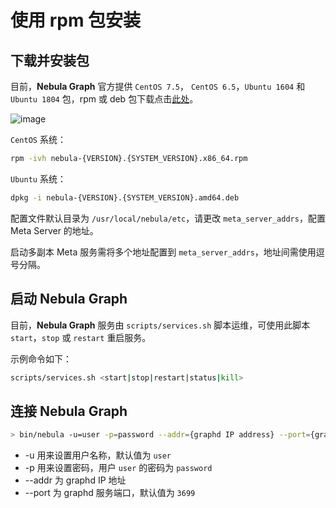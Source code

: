 # 使用 rpm 包安装

## 下载并安装包

目前，**Nebula Graph** 官方提供 `CentOS 7.5`， `CentOS 6.5`，`Ubuntu 1604` 和 `Ubuntu 1804` 包，rpm 或 deb 包下载点击[此处](https://github.com/vesoft-inc/nebula/releases)。

![image](https://user-images.githubusercontent.com/42762957/67747062-e0fe1e00-fa62-11e9-9640-008d2c82bae3.png)

 `CentOS` 系统：

```bash
rpm -ivh nebula-{VERSION}.{SYSTEM_VERSION}.x86_64.rpm
```

 `Ubuntu` 系统：

```bash
dpkg -i nebula-{VERSION}.{SYSTEM_VERSION}.amd64.deb
```

配置文件默认目录为 `/usr/local/nebula/etc`，请更改 `meta_server_addrs`，配置 Meta Server 的地址。

启动多副本 Meta 服务需将多个地址配置到 `meta_server_addrs`，地址间需使用逗号分隔。

## 启动 Nebula Graph

目前，**Nebula Graph** 服务由 `scripts/services.sh` 脚本运维，可使用此脚本 `start`，`stop` 或 `restart` 重启服务。

示例命令如下：

```bash
scripts/services.sh <start|stop|restart|status|kill>
```

## 连接 Nebula Graph

```bash
> bin/nebula -u=user -p=password --addr={graphd IP address} --port={graphd listening port}
```

* -u 用来设置用户名称，默认值为 `user`
* -p 用来设置密码，用户 `user` 的密码为 `password`
* --addr 为 graphd IP 地址
* --port 为 graphd 服务端口，默认值为 `3699`
